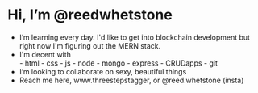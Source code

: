 <h1> Hi, I’m @reedwhetstone </h1>
<ul>
	<li>
		I’m learning every day. I'd like to get into blockchain development but right now I'm figuring out the MERN stack.
	</li>
	<li>
		I'm decent with <br>
		- html   - css   - js   - node   - mongo   - express   - CRUDapps   - git
	</li>
	<li>
		I’m looking to collaborate on sexy, beautiful things
	</li>
	<li>
		Reach me here, www.threestepstagger, or @reed.whetstone (insta)
	</li>
</ul>

<!---
reedwhetstone/reedwhetstone is a ✨ special ✨ repository because its `README.md` (this file) appears on your GitHub profile.
You can click the Preview link to take a look at your changes.
--->
